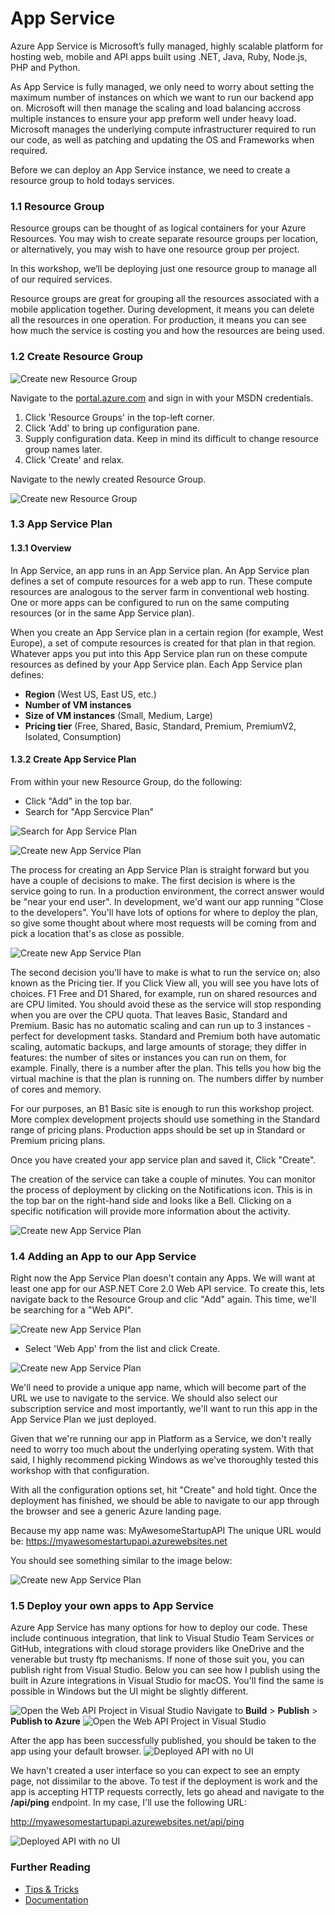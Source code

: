 # App Service

Azure App Service is Microsoft’s fully managed, highly scalable platform for hosting web, mobile and API apps built using .NET, Java, Ruby, Node.js, PHP and Python.

As App Service is fully managed, we only need to worry about setting the maximum number of instances on which we want to run our backend app on. Microsoft will then manage the scaling and load balancing accross multiple instances to ensure your app preform well under heavy load. Microsoft manages the underlying compute infrastructurer required to run our code, as well as patching and updating the OS and Frameworks when required. 

Before we can deploy an App Service instance, we need to create a resource group to hold todays services. 

### 1.1 Resource Group

Resource groups can be thought of as logical containers for your Azure Resources. You may wish to create separate resource groups per location, or alternatively, you may wish to have one resource group per project.

In this workshop, we’ll be deploying just one resource group to manage all of our required services. 

Resource groups are great for grouping all the resources associated with a mobile application together. During development, it means you can delete all the resources in one operation. For production, it means you can see how much the service is costing you and how the resources are being used.

### 1.2 Create Resource Group
![Create new Resource Group](Assets/CreateResourceGroup.png)

Navigate to the [portal.azure.com](portal.azure.com) and sign in with your MSDN credentials.

1. Click 'Resource Groups' in the top-left corner.
2. Click 'Add' to bring up configuration pane. 
3. Supply configuration data. Keep in mind its difficult to change resource group names later. 
4. Click 'Create' and relax. 

Navigate to the newly created Resource Group.

![Create new Resource Group](Assets/EmptyResourceGroup.png)

### 1.3 App Service Plan

#### 1.3.1 Overview 
In App Service, an app runs in an App Service plan. An App Service plan defines a set of compute resources for a web app to run. These compute resources are analogous to the server farm in conventional web hosting. One or more apps can be configured to run on the same computing resources (or in the same App Service plan).

When you create an App Service plan in a certain region (for example, West Europe), a set of compute resources is created for that plan in that region. Whatever apps you put into this App Service plan run on these compute resources as defined by your App Service plan. Each App Service plan defines:

* **Region** (West US, East US, etc.)
* **Number of VM instances**
* **Size of VM instances** (Small, Medium, Large)
* **Pricing tier** (Free, Shared, Basic, Standard, Premium, PremiumV2, Isolated, Consumption)

#### 1.3.2 Create App Service Plan

From within your new Resource Group, do the following: 
* Click "Add" in the top bar. 
* Search for "App Sercvice Plan"

 ![Search for App Service Plan](Assets/AddNewAppServicePlan.png)

 ![Create new App Service Plan](Assets/CreateNewAppServicePlan.png)

 The process for creating an App Service Plan is straight forward but you have a couple of decisions to make. The first decision is where is the service going to run. In a production environment, the correct answer would be "near your end user". In development, we'd want our app running "Close to the developers". You'll have lots of options for where to deploy the plan, so give some thought about where most requests will be coming from and pick a location that's as close as possible. 

 ![Create new App Service Plan](Assets/ConfigureAppServicePlan.png)

 The second decision you'll have to make is what to run the service on; also known as the Pricing tier. If you Click View all, you will see you have lots of choices. F1 Free and D1 Shared, for example, run on shared resources and are CPU limited. You should avoid these as the service will stop responding when you are over the CPU quota. That leaves Basic, Standard and Premium. Basic has no automatic scaling and can run up to 3 instances - perfect for development tasks. Standard and Premium both have automatic scaling, automatic backups, and large amounts of storage; they differ in features: the number of sites or instances you can run on them, for example. Finally, there is a number after the plan. This tells you how big the virtual machine is that the plan is running on. The numbers differ by number of cores and memory.

For our purposes, an B1 Basic site is enough to run this  workshop project. More complex development projects should use something in the Standard range of pricing plans. Production apps should be set up in Standard or Premium pricing plans.

Once you have created your app service plan and saved it, Click "Create".

The creation of the service can take a couple of minutes. You can monitor the process of deployment by clicking on the Notifications icon. This is in the top bar on the right-hand side and looks like a Bell. Clicking on a specific notification will provide more information about the activity. 

 ![Create new App Service Plan](Assets/CreateNewAppServicePlan.png)
 
### 1.4 Adding an App to our App Service
Right now the App Service Plan doesn't contain any Apps. We will want at least one app for our ASP.NET Core 2.0 Web API service. To create this, lets navigate back to the Resource Group and clic "Add" again. This time, we'll be searching for a "Web API". 

 ![Create new App Service Plan](Assets/WebAPISearchResults.png)

* Select 'Web App' from the list and click Create. 

 ![Create new App Service Plan](Assets/NewWebAppConfiguration.png)

We'll need to provide a unique app name, which will become part of the URL we use to navigate to the service. We should also select our subscription service and most importantly, we'll want to run this app in the App Service Plan we just deployed. 

Given that we're running our app in Platform as a Service, we don't really need to worry too much about the underlying operating system. With that said, I highly recommend picking Windows as we've thoroughly tested this workshop with that configuration. 

With all the configuration options set, hit "Create" and hold tight. Once the deployment has finished, we should be able to navigate to our app through the browser and see a generic Azure landing page. 

Because my app name was: MyAwesomeStartupAPI
The unique URL would be: https://myawesomestartupapi.azurewebsites.net

You should see something similar to the image below: 

 ![Create new App Service Plan](Assets/AppServiceDeployed.png)

### 1.5 Deploy your own apps to App Service
 Azure App Service has many options for how to deploy our code. These include continuous integration, that link to Visual Studio Team Services or GitHub, integrations with cloud storage providers like OneDrive and the venerable but trusty ftp mechanisms. If none of those suit you, you can publish right from Visual Studio. Below you can see how I publish using the built in Azure integrations in Visual Studio for macOS. You'll find the same is possible in Windows but the UI might be slightly different. 

 ![Open the Web API Project in Visual Studio](Assets/VisualStudioMacWebApiProject.png)
Navigate to **Build** > **Publish** > **Publish to Azure**
 ![Open the Web API Project in Visual Studio](Assets/VS4MacAppServicePublish.png)

After the app has been successfully published, you should be taken to the app using your default browser.
![Deployed API with no UI](Assets/DeployedWebAPI.png)

We havn't created a user interface so you can expect to see an empty page, not dissimilar to the above. To test if the deployment is work and the app is accepting HTTP requests correctly, lets go ahead and navigate to the **/api/ping** endpoint. In my case, I'll use the following URL: 

http://myawesomestartupapi.azurewebsites.net/api/ping

![Deployed API with no UI](Assets/AppServiceDeploymentTest.png)


### Further Reading
* [Tips & Tricks](TipsAndTricks.md)
* [Documentation](https://docs.microsoft.com/en-us/azure/app-service/)